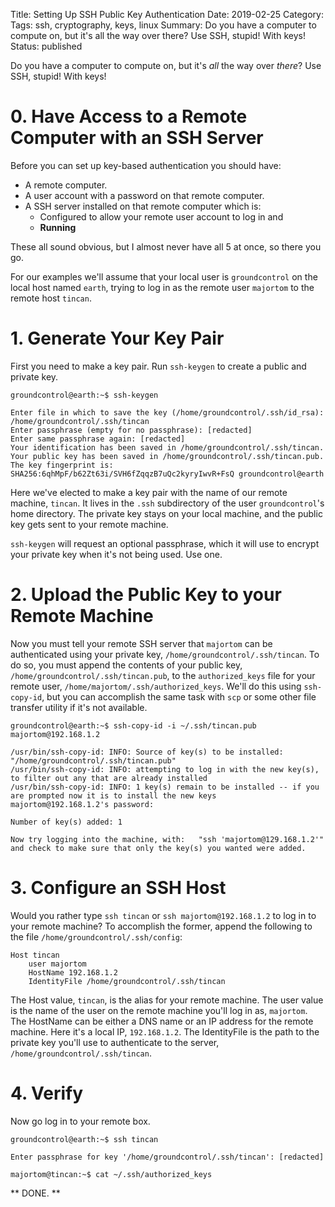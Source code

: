 Title: Setting Up SSH Public Key Authentication
Date: 2019-02-25
Category: 
Tags: ssh, cryptography, keys, linux
Summary: Do you have a computer to compute on, but it's all the way over there? Use SSH, stupid! With keys!
Status: published


Do you have a computer to compute on, but it's *all* the way over *there*? Use SSH, stupid! With keys!

# 0. Have Access to a Remote Computer with an SSH Server
Before you can set up key-based authentication you should have:

* A remote computer.
* A user account with a password on that remote computer.
* A SSH server installed on that remote computer which is:
    * Configured to allow your remote user account to log in and
    * **Running**

These all sound obvious, but I almost never have all 5 at once, so there you go.

For our examples we'll assume that your local user is `groundcontrol` on the local host named `earth`, trying to log in as the remote user `majortom` to the remote host `tincan`.

# 1. Generate Your Key Pair
First you need to make a key pair. Run `ssh-keygen` to create a public and private key.

```text
groundcontrol@earth:~$ ssh-keygen

Enter file in which to save the key (/home/groundcontrol/.ssh/id_rsa): /home/groundcontrol/.ssh/tincan
Enter passphrase (empty for no passphrase): [redacted]
Enter same passphrase again: [redacted]
Your identification has been saved in /home/groundcontrol/.ssh/tincan.
Your public key has been saved in /home/groundcontrol/.ssh/tincan.pub.
The key fingerprint is:
SHA256:6qhMpF/b62Zt63i/SVH6fZqqzB7uQc2kyryIwvR+FsQ groundcontrol@earth
```

Here we've elected to make a key pair with the name of our remote machine, `tincan`. It lives in the `.ssh` subdirectory of the user `groundcontrol`'s home directory. The private key stays on your local machine, and the public key gets sent to your remote machine.

`ssh-keygen` will request an optional passphrase, which it will use to encrypt your private key when it's not being used. Use one.

# 2. Upload the Public Key to your Remote Machine
Now you must tell your remote SSH server that `majortom` can be authenticated using your private key, `/home/groundcontrol/.ssh/tincan`. To do so, you must append the contents of your public key, `/home/groundcontrol/.ssh/tincan.pub`, to the `authorized_keys` file for your remote user, `/home/majortom/.ssh/authorized_keys`. We'll do this using `ssh-copy-id`, but you can accomplish the same task with `scp` or some other file transfer utility if it's not available.

```text
groundcontrol@earth:~$ ssh-copy-id -i ~/.ssh/tincan.pub majortom@192.168.1.2

/usr/bin/ssh-copy-id: INFO: Source of key(s) to be installed: "/home/groundcontrol/.ssh/tincan.pub"
/usr/bin/ssh-copy-id: INFO: attempting to log in with the new key(s), to filter out any that are already installed
/usr/bin/ssh-copy-id: INFO: 1 key(s) remain to be installed -- if you are prompted now it is to install the new keys
majortom@192.168.1.2's password: 

Number of key(s) added: 1

Now try logging into the machine, with:   "ssh 'majortom@129.168.1.2'"
and check to make sure that only the key(s) you wanted were added.
```

# 3. Configure an SSH Host
Would you rather type `ssh tincan` or `ssh majortom@192.168.1.2` to log in to your remote machine? To accomplish the former, append the following to the file `/home/groundcontrol/.ssh/config`:

```text
Host tincan
    user majortom
    HostName 192.168.1.2
    IdentityFile /home/groundcontrol/.ssh/tincan
```

The Host value, `tincan`, is the alias for your remote machine. The user value is the name of the user on the remote machine you'll log in as, `majortom`. The HostName can be either a DNS name or an IP address for the remote machine. Here it's a local IP, `192.168.1.2`. The IdentityFile is the path to the private key you'll use to authenticate to the server, `/home/groundcontrol/.ssh/tincan`.

# 4. Verify
Now go log in to your remote box.

```text
groundcontrol@earth:~$ ssh tincan

Enter passphrase for key '/home/groundcontrol/.ssh/tincan': [redacted]

majortom@tincan:~$ cat ~/.ssh/authorized_keys
```

** DONE. **
